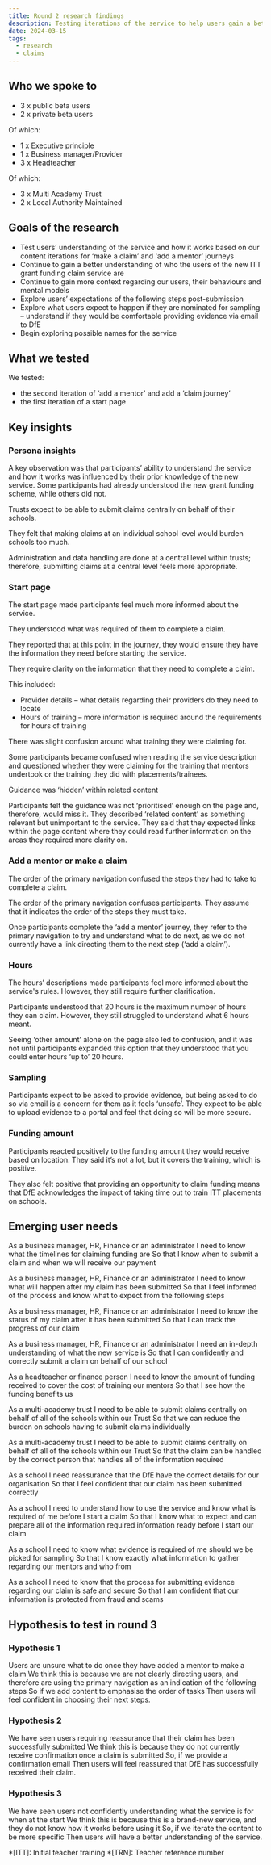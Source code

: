 ```yaml
---
title: Round 2 research findings
description: Testing iterations of the service to help users gain a better understanding of the service, as well as their expectations of post-submission and sampling
date: 2024-03-15
tags:
  - research
  - claims
---
```


## Who we spoke to

- 3 x public beta users
- 2 x private beta users

Of which:

- 1 x Executive principle
- 1 x Business manager/Provider
- 3 x Headteacher

Of which:

- 3 x Multi Academy Trust
- 2 x Local Authority Maintained

## Goals of the research

- Test users’ understanding of the service and how it works based on our content iterations for ‘make a claim’ and ‘add a mentor’ journeys
- Continue to gain a better understanding of who the users of the new ITT grant funding claim service are
- Continue to gain more context regarding our users, their behaviours and mental models
- Explore users’ expectations of the following steps post-submission
- Explore what users expect to happen if they are nominated for sampling – understand if they would be comfortable providing evidence via email to DfE
- Begin exploring possible names for the service

## What we tested

We tested:
- the second iteration of ‘add a mentor’ and add a ‘claim journey’
- the first iteration of a start page

## Key insights

### Persona insights

A key observation was that participants’ ability to understand the service and how it works was influenced by their prior knowledge of the new service. Some participants had already understood the new grant funding scheme, while others did not.

Trusts expect to be able to submit claims centrally on behalf of their schools.

They felt that making claims at an individual school level would burden schools too much.

Administration and data handling are done at a central level within trusts; therefore, submitting claims at a central level feels more appropriate.

### Start page

The start page made participants feel much more informed about the service.

They understood what was required of them to complete a claim.

They reported that at this point in the journey, they would ensure they have the information they need before starting the service.

They require clarity on the information that they need to complete a claim.

This included:

- Provider details – what details regarding their providers do they need to locate
- Hours of training – more information is required around the requirements for hours of training

There was slight confusion around what training they were claiming for.

Some participants became confused when reading the service description and questioned whether they were claiming for the training that mentors undertook or the training they did with placements/trainees.

Guidance was ‘hidden’ within related content

Participants felt the guidance was not ‘prioritised’ enough on the page and, therefore, would miss it. They described ‘related content’ as something relevant but unimportant to the service. They said that they expected links within the page content where they could read further information on the areas they required more clarity on.

### Add a mentor or make a claim

The order of the primary navigation confused the steps they had to take to complete a claim.

The order of the primary navigation confuses participants. They assume that it indicates the order of the steps they must take.

Once participants complete the ‘add a mentor’ journey, they refer to the primary navigation to try and understand what to do next, as we do not currently have a link directing them to the next step (‘add a claim’).

### Hours

The hours’ descriptions made participants feel more informed about the service's rules. However, they still require further clarification.

Participants understood that 20 hours is the maximum number of hours they can claim. However, they still struggled to understand what 6 hours meant.

Seeing ‘other amount’ alone on the page also led to confusion, and it was not until participants expanded this option that they understood that you could enter hours ‘up to’ 20 hours.

### Sampling

Participants expect to be asked to provide evidence, but being asked to do so via email is a concern for them as it feels ‘unsafe’. They expect to be able to upload evidence to a portal and feel that doing so will be more secure.

### Funding amount

Participants reacted positively to the funding amount they would receive based on location. They said it’s not a lot, but it covers the training, which is positive.

They also felt positive that providing an opportunity to claim funding means that DfE acknowledges the impact of taking time out to train ITT placements on schools.

## Emerging user needs

As a business manager, HR, Finance or an administrator
I need to know what the timelines for claiming funding are
So that I know when to submit a claim and when we will receive our payment

As a business manager, HR, Finance or an administrator
I need to know what will happen after my claim has been submitted
So that I feel informed of the process and know what to expect from the following steps

As a business manager, HR, Finance or an administrator
I need to know the status of my claim after it has been submitted
So that I can track the progress of our claim

As a business manager, HR, Finance or an administrator
I need an in-depth understanding of what the new service is
So that I can confidently and correctly submit a claim on behalf of our school

As a headteacher or finance person
I need to know the amount of funding received to cover the cost of training our mentors
So that I see how the funding benefits us

As a multi-academy trust
I need to be able to submit claims centrally on behalf of all of the schools within our Trust
So that we can reduce the burden on schools having to submit claims individually

As a multi-academy trust
I need to be able to submit claims centrally on behalf of all of the schools within our Trust
So that the claim can be handled by the correct person that handles all of the information required

As a school
I need reassurance that the DfE have the correct details for our organisation
So that I feel confident that our claim has been submitted correctly

As a school
I need to understand how to use the service and know what is required of me before I start a claim
So that I know what to expect and can prepare all of the information required information ready before I start our claim

As a school
I need to know what evidence is required of me should we be picked for sampling
So that I know exactly what information to gather regarding our mentors and who from

As a school
I need to know that the process for submitting evidence regarding our claim is safe and secure
So that I am confident that our information is protected from fraud and scams

## Hypothesis to test in round 3

### Hypothesis 1

Users are unsure what to do once they have added a mentor to make a claim
We think this is because we are not clearly directing users, and therefore are using the primary navigation as an indication of the following steps
So if we add content to emphasise the order of tasks
Then users will feel confident in choosing their next steps.

### Hypothesis 2

We have seen users requiring reassurance that their claim has been successfully submitted
We think this is because they do not currently receive confirmation once a claim is submitted
So, if we provide a confirmation email
Then users will feel reassured that DfE has successfully received their claim.

### Hypothesis 3

We have seen users not confidently understanding what the service is for when at the start
We think this is because this is a brand-new service, and they do not know how it works before using it
So, if we iterate the content to be more specific
Then users will have a better understanding of the service.

*[ITT]: Initial teacher training
*[TRN]: Teacher reference number
